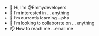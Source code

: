 - 👋 Hi, I’m @Emmydevelopers
- 👀 I’m interested in ... anything
- 🌱 I’m currently learning ...php
- 💞️ I’m looking to collaborate on ... anything
- 📫 How to reach me ...email me

<!---
Emmydevelopers/Emmydevelopers is a ✨ special ✨ repository because its `README.md` (this file) appears on your GitHub profile.
You can click the Preview link to take a look at your changes.
--->
